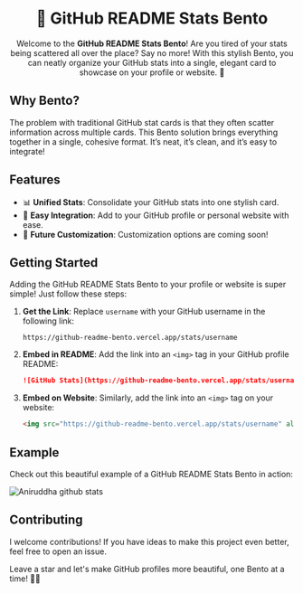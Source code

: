 <h1 align="center">🍱 GitHub README Stats Bento</h1>

<p align="center">
Welcome to the <strong>GitHub README Stats Bento</strong>! Are you tired of your stats being scattered all over the place? Say no more! With this stylish Bento, you can neatly organize your GitHub stats into a single, elegant card to showcase on your profile or website. 🎉
</p>

## Why Bento?

The problem with traditional GitHub stat cards is that they often scatter information across multiple cards. This Bento solution brings everything together in a single, cohesive format. It’s neat, it’s clean, and it’s easy to integrate!

## Features

- 📊 **Unified Stats**: Consolidate your GitHub stats into one stylish card.
- 🚀 **Easy Integration**: Add to your GitHub profile or personal website with ease.
- 🎨 **Future Customization**: Customization options are coming soon!

## Getting Started

Adding the GitHub README Stats Bento to your profile or website is super simple! Just follow these steps:

1. **Get the Link**: Replace `username` with your GitHub username in the following link:
    ```
    https://github-readme-bento.vercel.app/stats/username
    ```
2. **Embed in README**: Add the link into an `<img>` tag in your GitHub profile README:
    ```markdown
    ![GitHub Stats](https://github-readme-bento.vercel.app/stats/username)
    ```
3. **Embed on Website**: Similarly, add the link into an `<img>` tag on your website:
    ```html
    <img src="https://github-readme-bento.vercel.app/stats/username" alt="GitHub Stats">
    ```

## Example

Check out this beautiful example of a GitHub README Stats Bento in action:

![Aniruddha github stats](https://github-readme-bento.vercel.app/stats/aniruddha76)

## Contributing

I welcome contributions! If you have ideas to make this project even better, feel free to open an issue. 

Leave a star and let's make GitHub profiles more beautiful, one Bento at a time! 🍱✨
